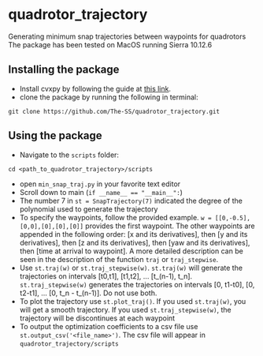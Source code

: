 # quadrotor_trajectory
Generating minimum snap trajectories between waypoints for quadrotors
The package has been tested on MacOS running Sierra 10.12.6

## Installing the package
- Install cvxpy by following the guide at [this link](http://www.cvxpy.org/en/latest/install/index.html).
- clone the package by running the following in terminal:
```
git clone https://github.com/The-SS/quadrotor_trajectory.git
```

## Using the package
- Navigate to the `scripts` folder:
```
cd <path_to_quadrotor_trajectory>/scripts
```
- open `min_snap_traj.py` in your favorite text editor
- Scroll down to main (`if __name__ == "__main__":`)
- The number 7 in `st = SnapTrajectory(7)` indicated the degree of the polynomial used to generate the trajectory
- To specify the waypoints, follow the provided example.
`w = [[0,-0.5],[0,0],[0],[0],[0]]` provides the first waypoint. The other waypoints are appended in the following order: [x and its derivatives], then [y and its derivatives], then [z and its derivatives], then [yaw and its derivatives], then [time at arrival to waypoint]. A more detailed description can be seen in the description of the function `traj` or `traj_stepwise`.
-  Use `st.traj(w)` or `st.traj_stepwise(w)`. `st.traj(w)` will generate the trajectories on intervals [t0,t1], [t1,t2], ... [t_(n-1), t_n]. `st.traj_stepwise(w)` generates the trajectories on intervals [0, t1-t0], [0, t2-t1], ... [0, t_n - t_(n-1)]. Do not use both.
- To plot the trajectory use `st.plot_traj()`. If you used `st.traj(w)`, you will get a smooth trajectory. If you used `st.traj_stepwise(w)`, the trajectory will be discontinues at each waypoint
- To output the optimization coefficients to a csv file use `st.output_csv('<file_name>')`. The csv file will appear in `quadrotor_trajectory/scripts`
